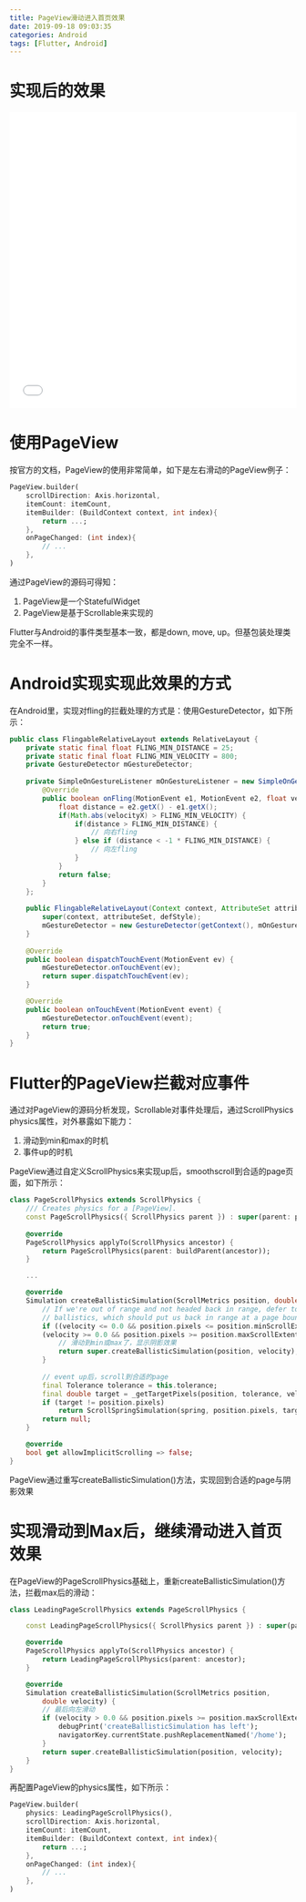```yaml
---
title: PageView滑动进入首页效果
date: 2019-09-18 09:03:35
categories: Android
tags: [Flutter, Android]
---
```


# 实现后的效果
<iframe height= 520 width= 100% src="screen.mp4" frameborder=0 allowfullscreen></iframe>

# 使用PageView
按官方的文档，PageView的使用非常简单，如下是左右滑动的PageView例子：
```dart
PageView.builder(
    scrollDirection: Axis.horizontal,
    itemCount: itemCount,
    itemBuilder: (BuildContext context, int index){
        return ...;
    },
    onPageChanged: (int index){
        // ...
    },
)
```

通过PageView的源码可得知：
1. PageView是一个StatefulWidget
2. PageView是基于Scrollable来实现的

Flutter与Android的事件类型基本一致，都是down, move, up。但基包装处理类完全不一样。

# Android实现实现此效果的方式
在Android里，实现对fling的拦截处理的方式是：使用GestureDetector，如下所示：
```java
public class FlingableRelativeLayout extends RelativeLayout {
    private static final float FLING_MIN_DISTANCE = 25;
    private static final float FLING_MIN_VELOCITY = 800;
    private GestureDetector mGestureDetector;
    
    private SimpleOnGestureListener mOnGestureListener = new SimpleOnGestureListener() {
        @Override
        public boolean onFling(MotionEvent e1, MotionEvent e2, float velocityX, float velocityY) {
            float distance = e2.getX() - e1.getX();
            if(Math.abs(velocityX) > FLING_MIN_VELOCITY) {
                if(distance > FLING_MIN_DISTANCE) {
                    // 向右fling
                } else if (distance < -1 * FLING_MIN_DISTANCE) {
                    // 向左fling
                }
            }
            return false;
        }
    };
    
    public FlingableRelativeLayout(Context context, AttributeSet attributeSet, int defStyle){
        super(context, attributeSet, defStyle);
        mGestureDetector = new GestureDetector(getContext(), mOnGestureListener);
    }
    
    @Override
    public boolean dispatchTouchEvent(MotionEvent ev) {
        mGestureDetector.onTouchEvent(ev);
        return super.dispatchTouchEvent(ev);
    }

    @Override
    public boolean onTouchEvent(MotionEvent event) {
        mGestureDetector.onTouchEvent(event);
        return true;
    }    
}
```

# Flutter的PageView拦截对应事件
通过对PageView的源码分析发现，Scrollable对事件处理后，通过ScrollPhysics physics属性，对外暴露如下能力：
1. 滑动到min和max的时机
2. 事件up的时机

PageView通过自定义ScrollPhysics来实现up后，smoothscroll到合适的page页面，如下所示：
```dart
class PageScrollPhysics extends ScrollPhysics {
    /// Creates physics for a [PageView].
    const PageScrollPhysics({ ScrollPhysics parent }) : super(parent: parent);
    
    @override
    PageScrollPhysics applyTo(ScrollPhysics ancestor) {
        return PageScrollPhysics(parent: buildParent(ancestor));
    }

    ...

    @override
    Simulation createBallisticSimulation(ScrollMetrics position, double velocity) {
        // If we're out of range and not headed back in range, defer to the parent
        // ballistics, which should put us back in range at a page boundary.
        if ((velocity <= 0.0 && position.pixels <= position.minScrollExtent) ||
        (velocity >= 0.0 && position.pixels >= position.maxScrollExtent)) {
            // 滑动到min或max了，显示阴影效果
            return super.createBallisticSimulation(position, velocity);
        }
        
        // event up后，scroll到合适的page
        final Tolerance tolerance = this.tolerance;
        final double target = _getTargetPixels(position, tolerance, velocity);
        if (target != position.pixels)
            return ScrollSpringSimulation(spring, position.pixels, target, velocity, tolerance: tolerance);
        return null;
    }

    @override
    bool get allowImplicitScrolling => false;
}
```

PageView通过重写createBallisticSimulation()方法，实现回到合适的page与阴影效果

# 实现滑动到Max后，继续滑动进入首页效果

在PageView的PageScrollPhysics基础上，重新createBallisticSimulation()方法，拦截max后的滑动：
```dart
class LeadingPageScrollPhysics extends PageScrollPhysics {

    const LeadingPageScrollPhysics({ ScrollPhysics parent }) : super(parent: parent);

    @override
    PageScrollPhysics applyTo(ScrollPhysics ancestor) {
        return LeadingPageScrollPhysics(parent: ancestor);
    }

    @override
    Simulation createBallisticSimulation(ScrollMetrics position,
        double velocity) {
        // 最后向左滑动
        if (velocity > 0.0 && position.pixels >= position.maxScrollExtent) {
            debugPrint('createBallisticSimulation has left');
            navigatorKey.currentState.pushReplacementNamed('/home');
        }
        return super.createBallisticSimulation(position, velocity);
    }
}
```

再配置PageView的physics属性，如下所示：
```dart
PageView.builder(
    physics: LeadingPageScrollPhysics(),
    scrollDirection: Axis.horizontal,
    itemCount: itemCount,
    itemBuilder: (BuildContext context, int index){
        return ...;
    },
    onPageChanged: (int index){
        // ...
    },
)
```